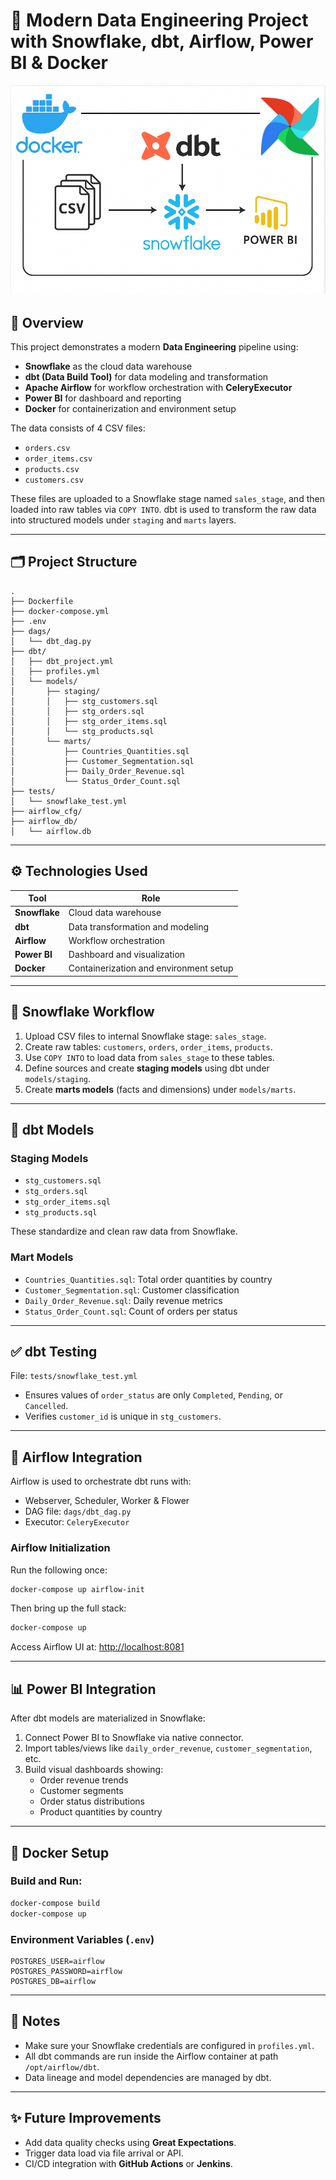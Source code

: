 
# 🚀 Modern Data Engineering Project with Snowflake, dbt, Airflow, Power BI & Docker

![Dashboard Preview](Img/Pipeline.png)

## 📌 Overview

This project demonstrates a modern **Data Engineering** pipeline using:

- **Snowflake** as the cloud data warehouse
- **dbt (Data Build Tool)** for data modeling and transformation
- **Apache Airflow** for workflow orchestration with **CeleryExecutor**
- **Power BI** for dashboard and reporting
- **Docker** for containerization and environment setup

The data consists of 4 CSV files:
- `orders.csv`
- `order_items.csv`
- `products.csv`
- `customers.csv`

These files are uploaded to a Snowflake stage named `sales_stage`, and then loaded into raw tables via `COPY INTO`. dbt is used to transform the raw data into structured models under `staging` and `marts` layers.

---

## 🗂️ Project Structure

```
.
├── Dockerfile
├── docker-compose.yml
├── .env
├── dags/
│   └── dbt_dag.py
├── dbt/
│   ├── dbt_project.yml
│   ├── profiles.yml
│   └── models/
│       ├── staging/
│       │   ├── stg_customers.sql
│       │   ├── stg_orders.sql
│       │   ├── stg_order_items.sql
│       │   └── stg_products.sql
│       └── marts/
│           ├── Countries_Quantities.sql
│           ├── Customer_Segmentation.sql
│           ├── Daily_Order_Revenue.sql
│           └── Status_Order_Count.sql
├── tests/
│   └── snowflake_test.yml
├── airflow_cfg/
├── airflow_db/
│   └── airflow.db
```

---

## ⚙️ Technologies Used

| Tool         | Role                             |
|--------------|----------------------------------|
| **Snowflake** | Cloud data warehouse              |
| **dbt**       | Data transformation and modeling  |
| **Airflow**   | Workflow orchestration            |
| **Power BI**  | Dashboard and visualization       |
| **Docker**    | Containerization and environment setup |

---

## 🧊 Snowflake Workflow

1. Upload CSV files to internal Snowflake stage: `sales_stage`.
2. Create raw tables: `customers`, `orders`, `order_items`, `products`.
3. Use `COPY INTO` to load data from `sales_stage` to these tables.
4. Define sources and create **staging models** using dbt under `models/staging`.
5. Create **marts models** (facts and dimensions) under `models/marts`.

---

## 🧱 dbt Models

### Staging Models

- `stg_customers.sql`
- `stg_orders.sql`
- `stg_order_items.sql`
- `stg_products.sql`

These standardize and clean raw data from Snowflake.

### Mart Models

- `Countries_Quantities.sql`: Total order quantities by country
- `Customer_Segmentation.sql`: Customer classification
- `Daily_Order_Revenue.sql`: Daily revenue metrics
- `Status_Order_Count.sql`: Count of orders per status

---

## ✅ dbt Testing

File: `tests/snowflake_test.yml`

- Ensures values of `order_status` are only `Completed`, `Pending`, or `Cancelled`.
- Verifies `customer_id` is unique in `stg_customers`.

---

## 🔄 Airflow Integration

Airflow is used to orchestrate dbt runs with:

- Webserver, Scheduler, Worker & Flower
- DAG file: `dags/dbt_dag.py`
- Executor: `CeleryExecutor`

### Airflow Initialization

Run the following once:

```bash
docker-compose up airflow-init
```

Then bring up the full stack:

```bash
docker-compose up
```

Access Airflow UI at: [http://localhost:8081](http://localhost:8081)  

---

## 📊 Power BI Integration

After dbt models are materialized in Snowflake:

1. Connect Power BI to Snowflake via native connector.
2. Import tables/views like `daily_order_revenue`, `customer_segmentation`, etc.
3. Build visual dashboards showing:
   - Order revenue trends
   - Customer segments
   - Order status distributions
   - Product quantities by country

---

## 🐳 Docker Setup

### Build and Run:

```bash
docker-compose build
docker-compose up
```

### Environment Variables (`.env`)

```env
POSTGRES_USER=airflow
POSTGRES_PASSWORD=airflow
POSTGRES_DB=airflow
```

---

## 📎 Notes

- Make sure your Snowflake credentials are configured in `profiles.yml`.
- All dbt commands are run inside the Airflow container at path `/opt/airflow/dbt`.
- Data lineage and model dependencies are managed by dbt.

---

## ✨ Future Improvements

- Add data quality checks using **Great Expectations**.
- Trigger data load via file arrival or API.
- CI/CD integration with **GitHub Actions** or **Jenkins**.

